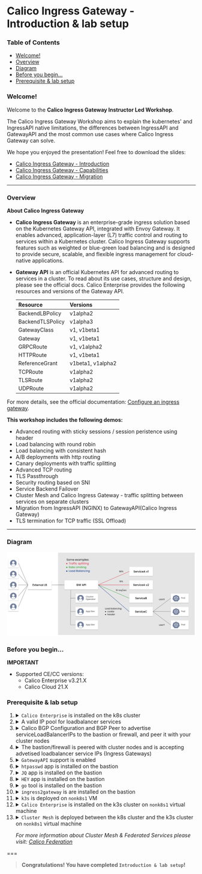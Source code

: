 # Calico Ingress Gateway - Introduction & lab setup 

### Table of Contents

* [Welcome!](#welcome)
* [Overview](#overview)
* [Diagram](#diagram)
* [Before you begin...](#before-you-begin)
* [Prerequisite & lab setup](#prerequisite--lab-setup)


### Welcome!

Welcome to the **Calico Ingress Gateway Instructor Led Workshop**. 

The Calico Ingress Gateway Workshop aims to explain the kubernetes' and IngressAPI native limitations, the differences between IngressAPI and GatewayAPI and the most common use cases where Calico Ingress Gateway can solve.

We hope you enjoyed the presentation! Feel free to download the slides:
- [Calico Ingress Gateway - Introduction](etc/01%20-%20Calico%20Ingress%20Gateway%20-%20Introduction.pdf)
- [Calico Ingress Gateway - Capabilities](etc/02%20%20-%20Calico%20Ingress%20Gateway%20-%20Capabilities.pdf)
- [Calico Ingress Gateway - Migration](etc/03%20-%20Calico%20Ingress%20Gateway%20-%20Migration%20From%20Ingress.pdf)

---

### Overview

**About Calico Ingress Gateway**

* **Calico Ingress Gateway** is an enterprise-grade ingress solution based on the Kubernetes Gateway API, integrated with Envoy Gateway. It enables advanced, application-layer (L7) traffic control and routing to services within a Kubernetes cluster. Calico Ingress Gateway supports features such as weighted or blue-green load balancing and is designed to provide secure, scalable, and flexible ingress management for cloud-native applications.

* **Gateway API** is an official Kubernetes API for advanced routing to services in a cluster. To read about its use cases, structure and design, please see the official docs. Calico Enterprise provides the following resources and versions of the Gateway API.

  | Resource         | Versions           |
  |------------------|--------------------|
  | BackendLBPolicy  | v1alpha2           |
  | BackendTLSPolicy | v1alpha3           |
  | GatewayClass     | v1, v1beta1        |
  | Gateway          | v1, v1beta1        |
  | GRPCRoute        | v1, v1alpha2       |
  | HTTPRoute        | v1, v1beta1        |
  | ReferenceGrant   | v1beta1, v1alpha2  |
  | TCPRoute         | v1alpha2           |
  | TLSRoute         | v1alpha2           |
  | UDPRoute         | v1alpha2           |

For more details, see the official documentation: [Configure an ingress gateway](https://docs.tigera.io/calico-enterprise/latest/networking/gateway-api).

**This workshop includes the following demos:**
- Advanced routing with sticky sessions / session peristence using header
- Load balancing with round robin
- Load balancing with consistent hash
- A/B deployments with http routing
- Canary deployments with traffic splitting
- Advanced TCP routing
- TLS Passthrough
- Security routing based on SNI
- Service Backend Failover
- Cluster Mesh and Calico Ingress Gateway - traffic splitting between services on separate clusters 
- Migration from IngressAPI (NGINX) to GatewayAPI(Calico Ingress Gateway)
- TLS termination for TCP traffic (SSL Offload)

---

### Diagram

![GatewayAPI Diagram](etc/gatewayAPI_diagram.png)

### Before you begin...

**IMPORTANT**

* Supported CE/CC versions:
  - Calico Enterprise v3.21.X
  - Calico Cloud 21.X

### Prerequisite & lab setup

1.  <details>
    <summary><code>Calico Enterprise</code> is installed on the k8s cluster</summary>

      A. Make sure that license.yaml and config.json are updated!

      B. Enable auto-completion and install `Helm`:

        sudo apt-get install bash-completion
        source /usr/share/bash-completion/bash_completion
        echo 'source <(kubectl completion bash)' >>~/.bashrc
        source ~/.bashrc
        curl https://baltocdn.com/helm/signing.asc | gpg --dearmor | sudo tee /usr/share/keyrings/helm.gpg > /dev/null
        sudo apt-get install apt-transport-https --yes
        echo "deb [arch=$(dpkg --print-architecture) signed-by=/usr/share/keyrings/helm.gpg] https://baltocdn.com/helm/stable/debian/ all main" | sudo tee /etc/apt/sources.list.d/helm-stable-debian.list
        sudo apt-get update
        sudo apt-get install helm

      C. Install Calico Enterprise v3.21 using Helm:

        curl -O -L https://downloads.tigera.io/ee/charts/tigera-operator-v3.21.2-0.tgz

        cat << EOF | kubectl apply -f -
        apiVersion: storage.k8s.io/v1
        kind: StorageClass
        metadata:
          name: tigera-elasticsearch
        provisioner: kubernetes.io/no-provisioner
        volumeBindingMode: WaitForFirstConsumer
        ---
        apiVersion: v1
        kind: PersistentVolume
        metadata:
          name: tigera-elasticsearch
        spec:
          capacity:
            storage: 10Gi
          accessModes:
            - ReadWriteOnce
          hostPath:
            path: /var/tigera/elastic-data/1
          persistentVolumeReclaimPolicy: Recycle
          storageClassName: tigera-elasticsearch
        EOF

        cat > values.yaml <<EOF
        installation:
          cni:
            type: Calico
          calicoNetwork:
            bgp: Enabled
            ipPools:
            - cidr: 10.48.0.0/16
              encapsulation: VXLAN
        EOF

        helm install calico-enterprise tigera-operator-v3.21.2-0.tgz -f values.yaml \
        --set-file imagePullSecrets.tigera-pull-secret=config.json,tigera-prometheus-operator.imagePullSecrets.tigera-pull-secret=config.json \
        --namespace tigera-operator  \
        --set-file licenseKeyContent=license.yaml --create-namespace

    </details>


2.  <details>
    <summary>A valid IP pool for loadbalancer services</summary>

        kubectl apply -f - <<EOF
        apiVersion: projectcalico.org/v3
        kind: IPPool
        metadata:
          name: loadbalancer-ip-pool
        spec:
          cidr: 10.10.10.0/26
          blockSize: 31
          natOutgoing: true
          disabled: false
          assignmentMode: Automatic
          allowedUses:
            - LoadBalancer
        EOF
    </details>

3.  <details>
    <summary>Calico BGP Configuration and BGP Peer to advertise serviceLoadBalancerIPs to the bastion or firewall, and peer it with your cluster nodes </summary>
    
        kubectl apply -f - <<EOF
        apiVersion: projectcalico.org/v3
        kind: BGPConfiguration
        metadata:
          name: default
        spec:
          logSeverityScreen: Info
          nodeToNodeMeshEnabled: true
          nodeMeshMaxRestartTime: 120s
          asNumber: 64512
          serviceLoadBalancerIPs:
          - cidr: 10.10.10.0/26
          listenPort: 179
          bindMode: NodeIP
        ---
        apiVersion: projectcalico.org/v3
        kind: BGPPeer
        metadata:
          name: my-global-peer
        spec:
          peerIP: 10.0.1.10
          asNumber: 64512
        EOF
    </details>

4.  <details>
    <summary>The bastion/firewall is peered with cluster nodes and is accepting advetised loadbalancer service IPs (Ingress Gateways) </summary>

        watch sudo birdc show protocols
      
      Sample of output:

        BIRD 1.6.8 ready.
        name     proto    table    state  since       info
        direct1  Direct   master   up     23:42:33    
        kernel1  Kernel   master   up     23:42:33    
        device1  Device   master   up     23:42:33    
        control1 BGP      master   up     23:42:35    Established   
        worker1  BGP      master   up     23:42:36    Established   
        worker2  BGP      master   up     23:42:35    Established

      Check that the route `if (net ~ 10.10.10.0/26) then accept;` has been added correctly:

        sudo grep -A 8 "Import filter"  /etc/bird/bird.conf

      If the route is not there, add it with this command:

        sudo sed -i 's/if (net ~ 10.50.0.0\/24) then accept;/if (net ~ 10.50.0.0\/24) then accept;\n                        if (net ~ 10.10.10.0\/26) then accept;/g' /etc/bird/bird.conf

      And restart bird

        sudo systemctl restart bird
    </details>

5.  <details>
    <summary><code>GatewayAPI</code> support is enabled</summary>

        kubectl apply -f - <<EOF
        apiVersion: operator.tigera.io/v1
        kind: GatewayAPI
        metadata:
          name: tigera-secure
        EOF
    </details>

6.  <details>
    <summary><code>htpasswd</code> app is installed on the bastion</summary>

        sudo apt install -y apache2-utils
    </details>

7.  <details>
    <summary><code>JQ</code> app is installed on the bastion</summary>

        sudo apt install -y jq
    </details>

8.  <details>
    <summary><code>HEY</code> app is installed on the bastion</summary>

        sudo apt install -y hey
    </details>

9.  <details>
    <summary><code>go</code> tool is installed on the bastion</summary>

        sudo  curl -LO https://go.dev/dl/go1.25.0.linux-amd64.tar.gz
        sudo rm -rf /usr/local/go
        sudo tar -C /usr/local -xzf go1.25.0.linux-amd64.tar.gz
        export PATH=$PATH:/usr/local/go/bin
        echo 'export PATH=$PATH:/usr/local/go/bin' >> ~/.bashrc
        source ~/.bashrc
        go version
    </details>

10. <details>
    <summary><code>ingress2gateway</code> is are installed on the bastion</summary>

        git clone https://github.com/kubernetes-sigs/ingress2gateway.git && cd ingress2gateway
        make build
        ./ingress2gateway version
    </details>

11. <details>
    <summary><code>k3s</code> is deployed on <code>nonk8s1</code> VM</summary>

      A. From the bastion, ssh into the VM:

        ssh nonk8s1

      B. Disable NetworkManager’s cloud setup services, force all kernels to use the legacy cgroup v1 system, and then reboot the system to apply the changes:

        sudo systemctl disable --now nm-cloud-setup.service nm-cloud-setup.timer
        sudo grubby --update-kernel=ALL --args="systemd.unified_cgroup_hierarchy=0"
        sudo reboot

      C. Wait 2 minutes for the VM to be up and running, then ssh into it again:

        sleep 120
        ssh nonk8s1

      D. Load kernel modules needed for Kubernetes networking, set sysctl parameters to enable packet forwarding and bridge traffic filtering, and then apply these settings system-wide:

        sudo modprobe overlay
        sudo modprobe br_netfilter
        cat <<EOF | sudo tee /etc/sysctl.d/90-kubelet.conf
        net.bridge.bridge-nf-call-iptables=1
        net.ipv4.ip_forward=1
        net.bridge.bridge-nf-call-ip6tables=1
        EOF
        sudo sysctl --system

      E. Install iptables utilities:

        sudo yum install -y iptables iptables-services

      F. Download and run the K3s installer to set up a Kubernetes cluster without Flannel or Traefik, using the specified cluster network range and configuration:

        curl -sfL https://get.k3s.io | \
          K3S_KUBECONFIG_MODE="644" \
          INSTALL_K3S_EXEC="--flannel-backend=none --cluster-cidr=192.168.0.0/16 --disable-network-policy --disable=traefik" \
          sh -

      G. Edit k3s config file and copy it in `.kube/config`:

        sudo sed -i 's|server: https://127\.0\.0\.1:6443|server: https://10.0.1.32:6443|' /etc/rancher/k3s/k3s.yaml
        mkdir -p ~/.kube
        sudo cp /etc/rancher/k3s/k3s.yaml .kube/config
        sudo chown $(id -u):$(id -g) ~/.kube/config
      
      H. Confirm installation was successful:

        sudo systemctl status k3s

      And:

        kubectl get nodes -o wide

    </details>

    
12. <details>
    <summary><code>Calico Enterprise</code> is installed on the k3s cluster on <code>nonk8s1</code> virtual machine</summary>

      A. Copy repository key and license into the VM:

        scp config.json nonk8s1:config.json
        scp license.yaml nonk8s1:license.yaml

      B. SSH into the VM and install `Helm`:
      
        ssh ubuntu@nonk8s1 'sudo bash -c "curl -L https://mirror.openshift.com/pub/openshift-v4/clients/helm/latest/helm-linux-amd64 -o /usr/local/bin/helm && chmod +x /usr/local/bin/helm"'

      C. Install Calico Enterprise v3.21 Minimal Install using `Helm`:

        cat > values.yaml <<EOF
        installation:
          cni:
            type: Calico
          calicoNetwork:
            bgp: Enabled
            ipPools:
            - cidr: 192.168.0.0/16
              encapsulation: VXLAN
        logCollector:
          enabled: false
        logStorage:
          enabled: false
        manager:
          enabled: false
        EOF

        curl -O -L https://downloads.tigera.io/ee/charts/tigera-operator-v3.21.2-0.tgz

        helm install calico-enterprise tigera-operator-v3.21.2-0.tgz -f values.yaml \
        --set-file imagePullSecrets.tigera-pull-secret=config.json,tigera-prometheus-operator.imagePullSecrets.tigera-pull-secret=config.json \
        --namespace tigera-operator  \
        --set-file licenseKeyContent=license.yaml --create-namespace

    </details>

13. <details>
    <summary><code>Cluster Mesh</code> is deployed between the k8s cluster and the k3s cluster on <code>nonk8s1</code> virtual machine</summary>


      A. Copy the k3s config file to the bastion and merge it with the existing config file:

        ssh nonk8s1 "sudo cat /etc/rancher/k3s/k3s.yaml" > k3s.yaml
        KUBECONFIG=~/.kube/config:k3s.yaml kubectl config view --merge --flatten > /tmp/config
        mv /tmp/config ~/.kube/config

      B. Rename the context of the k8s cluster and copy the following script in the `cluster-mesh.sh` script:

        kubectl config rename-context kubernetes-admin@kubernetes kubernetes-admin

      <details>
      <summary>Here’s a <code>breakdown</code> of what the script does, step by step:</summary>

      **1. Setup federation service accounts & RBAC in both clusters**

        *1.1.* Applies Tigera Calico federation manifests for service accounts and RBAC.
        *1.2.* Creates a tigera-federation-remote-cluster service account token secret in kube-system.
        *1.3.* Extracts service account token, CA cert, and API server URL from the current cluster.
        *1.4.* Generates a kubeconfig file ($CLUSTER_NAME-kubeconfig.yaml) for each cluster using the extracted credentials.

      **2. Configure Calico Cluster Mesh between clusters**

        *2.1* On Cluster1, creates a namespace cluster-mesh-default.
        *2.2* Stores Cluster2’s kubeconfig as a Kubernetes secret in that namespace.
        *2.3* Creates a Role/RoleBinding allowing Calico components to access the secret.
        *2.4* Creates a RemoteClusterConfiguration CRD pointing to Cluster2.
        *2.5* On Cluster2, repeats the same steps but in reverse (connecting back to Cluster1).

      **3. Deploy demo federated application**
      
        *3.1* Clones the Calico Ingress Gateway Instructor-Led Workshop repo if not already present.
        *3.2* Backs up any existing ~/backend-app and copies the workshop’s backend app.
        *3.3* On Cluster1 deploys
          - Deployment, service and service account of the backend app us-east;
          - Federated service of the backend app us-west.
        *3.4* On Cluster2 deploys
          - Deployment, service and service account of the backend app us-west;
          - Federated service of the backend app us-east.

      </details>

      ---

        #!/bin/bash

        CLUSTER1_NAME="kubernetes-admin"
        CLUSTER2_NAME="default"

        #$CLUSTER1_NAME Cluster mesh setup

        kubectl config use-context $CLUSTER1_NAME

        kubectl apply -f https://downloads.tigera.io/ee/v3.20.1/manifests/federation-remote-sa.yaml
        kubectl apply -f https://downloads.tigera.io/ee/v3.20.1/manifests/federation-rem-rbac-kdd.yaml

        kubectl apply -f - <<EOF
        apiVersion: v1
        kind: Secret
        type: kubernetes.io/service-account-token
        metadata:
          name: tigera-federation-remote-cluster
          namespace: kube-system
          annotations:
            kubernetes.io/service-account.name: "tigera-federation-remote-cluster"
        EOF

        USER_TOKEN=$(kubectl get secret -n kube-system tigera-federation-remote-cluster -o jsonpath='{.data.token}' | base64 --decode)
        CA=$(kubectl config view --flatten --minify -o jsonpath='{.clusters[0].cluster.certificate-authority-data}')
        SERVER=$(kubectl config view --flatten --minify -o jsonpath='{.clusters[0].cluster.server}')

        cat << EOF  > $CLUSTER1_NAME-kubeconfig.yaml
        apiVersion: v1
        kind: Config
        current-context: tigera-federation-remote-cluster-ctx
        preferences: {}
        clusters:
        - cluster:
            certificate-authority-data: $CA
            server: $SERVER
          name: tigera-federation-remote-cluster
        contexts:
        - context:
            cluster: tigera-federation-remote-cluster
            user: tigera-federation-remote-cluster
          name: tigera-federation-remote-cluster-ctx
        users:
        - name: tigera-federation-remote-cluster
          user:
            token: $USER_TOKEN
        EOF

        ##$CLUSTER2_NAME Cluster mesh setup

        kubectl config use-context $CLUSTER2_NAME

        kubectl apply -f https://downloads.tigera.io/ee/v3.20.1/manifests/federation-remote-sa.yaml
        kubectl apply -f https://downloads.tigera.io/ee/v3.20.1/manifests/federation-rem-rbac-kdd.yaml

        kubectl apply -f - <<EOF
        apiVersion: v1
        kind: Secret
        type: kubernetes.io/service-account-token
        metadata:
          name: tigera-federation-remote-cluster
          namespace: kube-system
          annotations:
            kubernetes.io/service-account.name: "tigera-federation-remote-cluster"
        EOF

        USER_TOKEN=$(kubectl get secret -n kube-system tigera-federation-remote-cluster -o jsonpath='{.data.token}' | base64 --decode)
        CA=$(kubectl config view --flatten --minify -o jsonpath='{.clusters[0].cluster.certificate-authority-data}')
        SERVER=$(kubectl config view --flatten --minify -o jsonpath='{.clusters[0].cluster.server}')

        cat << EOF  > $CLUSTER2_NAME-kubeconfig.yaml
        apiVersion: v1
        kind: Config
        current-context: tigera-federation-remote-cluster-ctx
        preferences: {}
        clusters:
        - cluster:
            certificate-authority-data: $CA
            server: $SERVER
          name: tigera-federation-remote-cluster
        contexts:
        - context:
            cluster: tigera-federation-remote-cluster
            user: tigera-federation-remote-cluster
          name: tigera-federation-remote-cluster-ctx
        users:
        - name: tigera-federation-remote-cluster
          user:
            token: $USER_TOKEN
        EOF

        ##Setup Cluster-Mesh Remote connections

        ##$CLUSTER1_NAME to $CLUSTER2_NAME

        kubectl config use-context $CLUSTER1_NAME

        kubectl create ns cluster-mesh-$CLUSTER2_NAME

        kubectl create secret generic remote-cluster-secret-name -n cluster-mesh-$CLUSTER2_NAME \
          --from-literal=datastoreType=kubernetes \
          --from-file=kubeconfig=$CLUSTER2_NAME-kubeconfig.yaml

        kubectl create -f - <<EOF
        apiVersion: rbac.authorization.k8s.io/v1
        kind: Role
        metadata:
          name: remote-cluster-secret-access
          namespace: cluster-mesh-$CLUSTER2_NAME
        rules:
        - apiGroups: [""]
          resources: ["secrets"]
          verbs: ["watch", "list", "get"]
        ---
        apiVersion: rbac.authorization.k8s.io/v1
        kind: RoleBinding
        metadata:
          name: remote-cluster-secret-access
          namespace: cluster-mesh-$CLUSTER2_NAME
        roleRef:
          apiGroup: rbac.authorization.k8s.io
          kind: Role
          name: remote-cluster-secret-access
        subjects:
        - kind: ServiceAccount
          name: calico-typha
          namespace: calico-system
        EOF

        kubectl create -f - <<EOF
        apiVersion: projectcalico.org/v3
        kind: RemoteClusterConfiguration
        metadata:
          name: $CLUSTER2_NAME
        spec:
          clusterAccessSecret:
            name: remote-cluster-secret-name
            namespace: cluster-mesh-$CLUSTER2_NAME
            kind: Secret
          syncOptions:
            overlayRoutingMode: Enabled
        EOF

        ##$CLUSTER2_NAME to $CLUSTER1_NAME

        kubectl config use-context $CLUSTER2_NAME

        kubectl create ns cluster-mesh-$CLUSTER1_NAME

        kubectl create secret generic remote-cluster-secret-name -n cluster-mesh-$CLUSTER1_NAME \
          --from-literal=datastoreType=kubernetes \
          --from-file=kubeconfig=$CLUSTER1_NAME-kubeconfig.yaml

        kubectl create -f - <<EOF
        apiVersion: rbac.authorization.k8s.io/v1
        kind: Role
        metadata:
          name: remote-cluster-secret-access
          namespace: cluster-mesh-$CLUSTER1_NAME
        rules:
        - apiGroups: [""]
          resources: ["secrets"]
          verbs: ["watch", "list", "get"]
        ---
        apiVersion: rbac.authorization.k8s.io/v1
        kind: RoleBinding
        metadata:
          name: remote-cluster-secret-access
          namespace: cluster-mesh-$CLUSTER1_NAME
        roleRef:
          apiGroup: rbac.authorization.k8s.io
          kind: Role
          name: remote-cluster-secret-access
        subjects:
        - kind: ServiceAccount
          name: calico-typha
          namespace: calico-system
        EOF

        kubectl create -f - <<EOF
        apiVersion: projectcalico.org/v3
        kind: RemoteClusterConfiguration
        metadata:
          name: $CLUSTER1_NAME
        spec:
          clusterAccessSecret:
            name: remote-cluster-secret-name
            namespace: cluster-mesh-$CLUSTER1_NAME
            kind: Secret
          syncOptions:
            overlayRoutingMode: Enabled
        EOF

        ##Demo federated app on $CLUSTER1_NAME

        kubectl config use-context $CLUSTER1_NAME

        if [ ! -d ~/Calico-Ingress-Gateway-Instructor-Led-Workshop ]; then
          git clone https://github.com/tigera-cs/Calico-Ingress-Gateway-Instructor-Led-Workshop.git ~/Calico-Ingress-Gateway-Instructor-Led-Workshop
        fi

        if [ -d ~/backend-app ]; then
          mv ~/backend-app ~/backend-app.bak.$(date +%Y%m%d%H%M%S)
        fi

        cp -r ~/Calico-Ingress-Gateway-Instructor-Led-Workshop/etc/backend-app ~/backend-app

        kubectl apply -f ~/backend-app/us-east

        ##Demo federated app on  on $CLUSTER2_NAME

        kubectl config use-context $CLUSTER2_NAME

        kubectl apply -f ~/backend-app/us-west

        kubectl config use-context $CLUSTER1_NAME

    </details>

      
      *For more information about Cluster Mesh & Federated Services please visit: [Calico Federation](https://docs.tigera.io/calico-enterprise/latest/multicluster/federation/overview)*


===
> **Congratulations! You have completed `Introduction & lab setup`!**
